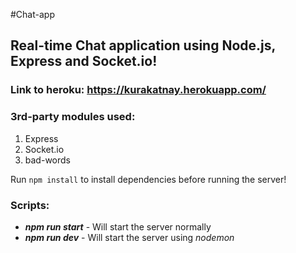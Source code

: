 #Chat-app
## Real-time Chat application using Node.js, Express and Socket.io!

### Link to heroku: https://kurakatnay.herokuapp.com/

### 3rd-party modules used:
1. Express
2. Socket.io
3. bad-words

Run `npm install` to install dependencies before running the server!

### Scripts:
- ***npm run start***  -  Will start the server normally
- ***npm run dev***  -  Will start the server using _nodemon_ 
